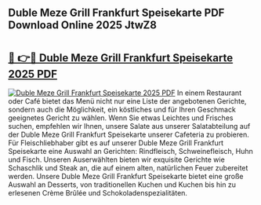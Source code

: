 ## Duble Meze Grill Frankfurt Speisekarte PDF Download Online 2025 JtwZ8

# <h2><a href="http://gcaugqy.nevu.top/?p=Duble+Meze+Grill+Frankfurt+Speisekarte">🔗 👉🔴 Duble Meze Grill Frankfurt Speisekarte 2025 PDF</a></h2>

[![Duble Meze Grill Frankfurt Speisekarte 2025 PDF](https://i.imgur.com/dBaPXMq.png)](http://gcaugqy.nevu.top/?p=Duble+Meze+Grill+Frankfurt+Speisekarte)
In einem Restaurant oder Café bietet das Menü nicht nur eine Liste der angebotenen Gerichte, sondern auch die Möglichkeit, ein köstliches und für Ihren Geschmack geeignetes Gericht zu wählen. Wenn Sie etwas Leichtes und Frisches suchen, empfehlen wir Ihnen, unsere Salate aus unserer Salatabteilung auf der Duble Meze Grill Frankfurt Speisekarte unserer Cafeteria zu probieren. Für Fleischliebhaber gibt es auf unserer Duble Meze Grill Frankfurt Speisekarte eine Auswahl an Gerichten: Rindfleisch, Schweinefleisch, Huhn und Fisch. Unseren Auserwählten bieten wir exquisite Gerichte wie Schaschlik und Steak an, die auf einem alten, natürlichen Feuer zubereitet werden. Unsere Duble Meze Grill Frankfurt Speisekarte bietet eine große Auswahl an Desserts, von traditionellen Kuchen und Kuchen bis hin zu erlesenen Crème Brûlée und Schokoladenspezialitäten.
